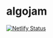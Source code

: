 # algojam

[![Netlify Status](https://api.netlify.com/api/v1/badges/f3ad648a-87c1-4249-8c6d-59be28edc2ef/deploy-status)](https://app.netlify.com/sites/admiring-kilby-c6ee10/deploys)
